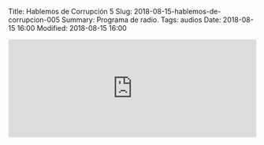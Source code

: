 Title: Hablemos de Corrupción 5
Slug: 2018-08-15-hablemos-de-corrupcion-005
Summary: Programa de radio.
Tags: audios
Date: 2018-08-15 16:00
Modified: 2018-08-15 16:00


<iframe id='audio_34955423' frameborder='0' allowfullscreen='' scrolling='no' height='200' style='border:1px solid #EEE; box-sizing:border-box; width:100%;' src="https://mx.ivoox.com/es/player_ej_34955423_4_1.html?c1=ff6600"></iframe>
